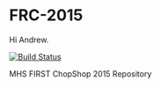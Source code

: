 FRC-2015
========

Hi Andrew. 

[![Build Status](https://travis-ci.org/chopshop-166/frc-2015.svg)](https://travis-ci.org/chopshop-166/frc-2015)

MHS FIRST ChopShop 2015 Repository
